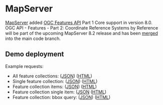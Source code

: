 # MapServer

[MapServer](https://www.mapserver.org) added [OGC Features API](https://www.mapserver.org/ogc/ogc_api.html) Part 1 Core support in version 8.0. 
OGC API - Features - Part 2: Coordinate Reference Systems by Reference will be part of the upcoming MapServer 8.2 release and has been [merged](https://github.com/MapServer/MapServer/pull/6893)
into the main code branch.

## Demo deployment

Example requests:

* All feature collections: ([JSON](https://demo.mapserver.org/cgi-bin/mapserv/localdemo/ogcapi/collections?f=json)) ([HTML](https://demo.mapserver.org/cgi-bin/mapserv/localdemo/ogcapi/collections?f=html))
* Single feature collection: ([JSON](https://demo.mapserver.org/cgi-bin/mapserv/localdemo/ogcapi/collections/countries?f=json)) ([HTML](https://demo.mapserver.org/cgi-bin/mapserv/localdemo/ogcapi/collections/countries?f=html))
* Feature collection items: ([JSON](https://demo.mapserver.org/cgi-bin/mapserv/localdemo/ogcapi/collections/countries/items?f=json)) ([HTML](https://demo.mapserver.org/cgi-bin/mapserv/localdemo/ogcapi/collections/countries/items?f=html))
* Feature collection single item: ([JSON](https://demo.mapserver.org/cgi-bin/mapserv/localdemo/ogcapi/collections/countries/items/1159320625?f=json) ([HTML](https://demo.mapserver.org/cgi-bin/mapserv/localdemo/ogcapi/collections/countries/items/1159320625?f=html))
* Feature collection: bbox query: ([JSON](https://demo.mapserver.org/cgi-bin/mapserv/localdemo/ogcapi/collections/countries/items?bbox=-152,42,-52,84&f=json)) ([HTML](https://demo.mapserver.org/cgi-bin/mapserv/localdemo/ogcapi/collections/countries/items?bbox=-152,42,-52,84&f=html))
